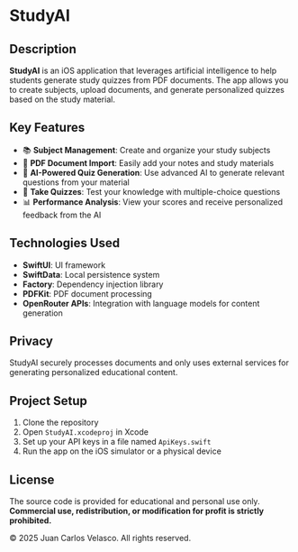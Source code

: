 # StudyAI

## Description

**StudyAI** is an iOS application that leverages artificial intelligence to help students generate study quizzes from PDF documents. The app allows you to create subjects, upload documents, and generate personalized quizzes based on the study material.

## Key Features

-   📚 **Subject Management**: Create and organize your study subjects
-   📄 **PDF Document Import**: Easily add your notes and study materials
-   🤖 **AI-Powered Quiz Generation**: Use advanced AI to generate relevant questions from your material
-   📝 **Take Quizzes**: Test your knowledge with multiple-choice questions
-   📊 **Performance Analysis**: View your scores and receive personalized feedback from the AI

## Technologies Used

-   **SwiftUI**: UI framework
-   **SwiftData**: Local persistence system
-   **Factory**: Dependency injection library
-   **PDFKit**: PDF document processing
-   **OpenRouter APIs**: Integration with language models for content generation

## Privacy

StudyAI securely processes documents and only uses external services for generating personalized educational content.

## Project Setup

1. Clone the repository
2. Open `StudyAI.xcodeproj` in Xcode
3. Set up your API keys in a file named `ApiKeys.swift`
4. Run the app on the iOS simulator or a physical device

## License

The source code is provided for educational and personal use only.  
**Commercial use, redistribution, or modification for profit is strictly prohibited.**

© 2025 Juan Carlos Velasco. All rights reserved.
